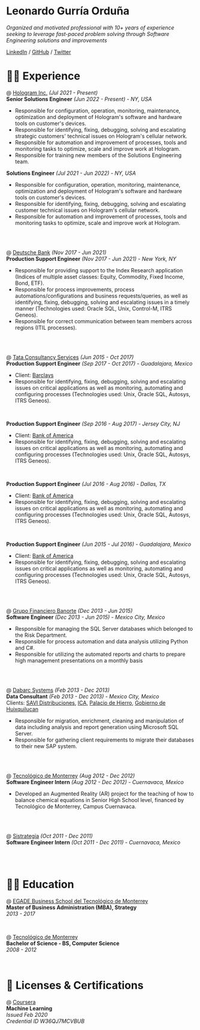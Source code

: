 # Leonardo Gurría Orduña

_Organized and motivated professional with 10+ years of experience seeking to leverage fast-paced problem solving through Software Engineering solutions and improvements_ <br>

[LinkedIn](https://www.linkedin.com/in/leonardogurria/) / [GitHub](https://github.com/leoga8) / [Twitter](https://twitter.com/LeonardoGurria)


# 🧑‍💻 Experience

@ [Hologram Inc.](https://www.hologram.io/) _(Jul 2021 - Present)_ <br>
**Senior Solutions Engineer** _(Jun 2022 - Present) - NY, USA_ <br>
- Responsible for configuration, operation, monitoring, maintenance, optimization and deployment of Hologram's software and hardware tools on customer's devices.
- Responsible for identifying, fixing, debugging, solving and escalating strategic customers' technical issues on Hologram's cellular network.
- Responsible for automation and improvement of processes, tools and monitoring tasks to optimize, scale and improve work at Hologram.
- Responsible for training new members of the Solutions Engineering team.

**Solutions Engineer** _(Jul 2021 - Jun 2022) - NY, USA_ <br>
- Responsible for configuration, operation, monitoring, maintenance, optimization and deployment of Hologram's software and hardware tools on customer's devices.
- Responsible for identifying, fixing, debugging, solving and escalating customer technical issues on Hologram's cellular network.
- Responsible for automation and improvement of processes, tools and monitoring tasks to optimize, scale and improve work at Hologram.

<br><br>

@ [Deutsche Bank](https://www.db.com/) _(Nov 2017 - Jun 2021)_ <br>
**Production Support Engineer** _(Nov 2017 - Jun 2021) - New York, NY_ <br>
- Responsible for providing support to the Index Research application (Indices of multiple asset classes: Equity, Commodity, Fixed Income, Bond, ETF).
- Responsible for process improvements, process automations/configurations and business requests/queries, as well as identifying, fixing, debugging, solving and escalating issues in a timely manner (Technologies used: Oracle SQL, Unix, Control-M, ITRS Geneos).
- Responsible for correct communication between team members across regions (ITIL processes).

<br><br>

@ [Tata Consultancy Services](https://www.tcs.com/) _(Jun 2015 - Oct 2017)_ <br>
**Production Support Engineer** _(Sep 2017 - Oct 2017) - Guadalajara, Mexico_ <br>
- Client: [Barclays](https://home.barclays/)
- Responsible for identifying, fixing, debugging, solving and escalating issues on critical applications as well as monitoring, automating and configuring processes (Technologies used: Unix, Oracle SQL, Autosys, ITRS Geneos).
<br>

**Production Support Engineer** _(Sep 2016 - Aug 2017) - Jersey City, NJ_ <br>
- Client: [Bank of America](https://www.bankofamerica.com/)
- Responsible for identifying, fixing, debugging, solving and escalating issues on critical applications as well as monitoring, automating and configuring processes (Technologies used: Unix, Oracle SQL, Autosys, ITRS Geneos).
<br>

**Production Support Engineer** _(Jul 2016 - Aug 2016) - Dallas, TX_ <br>
- Client: [Bank of America](https://www.bankofamerica.com/)
- Responsible for identifying, fixing, debugging, solving and escalating issues on critical applications as well as monitoring, automating and configuring processes (Technologies used: Unix, Oracle SQL, Autosys, ITRS Geneos).
<br>

**Production Support Engineer** _(Jun 2015 - Jul 2016) - Guadalajara, Mexico_ <br>
- Client: [Bank of America](https://www.bankofamerica.com/)
- Responsible for identifying, fixing, debugging, solving and escalating issues on critical applications as well as monitoring, automating and configuring processes (Technologies used: Unix, Oracle SQL, Autosys, ITRS Geneos).

<br><br>

@ [Grupo Financiero Banorte](https://www.banorte.com/) _(Dec 2013 - Jun 2015)_ <br>
**Software Engineer** _(Dec 2013 - Jun 2015) - Mexico City, Mexico_ <br>
- Responsible for managing the SQL Server databases which belonged to the Risk Department.
- Responsible for process automation and data analysis utilizing Python and C#.
- Responsible for utilizing the automated reports and charts to prepare high management presentations on a monthly basis

<br><br>

@ [Dabarc Systems](https://www.syniti.com/) _(Feb 2013 - Dec 2013)_ <br>
**Data Consultant** _(Feb 2013 - Dec 2013) - Mexico City, Mexico_ <br>
Clients: [SAVI Distribuciones](https://www.linkedin.com/company/savi-distribuciones/), [ICA](https://ica.com.mx/), [Palacio de Hierro](https://www.elpalaciodehierro.com/), [Gobierno de Huixquilucan](http://www.huixquilucan.gob.mx/)
- Responsible for migration, enrichment, cleaning and manipulation of data including analysis and report generation using Microsoft SQL Server.
- Responsible for gathering client requirements to migrate their databases to their new SAP system.

<br><br>

@ [Tecnológico de Monterrey](https://tec.mx/es) _(Aug 2012 - Dec 2012)_ <br>
**Software Engineer Intern** _(Aug 2012 - Dec 2012) - Cuernavaca, Mexico_ <br>
- Developed an Augmented Reality (AR) project for the teaching of how to balance chemical equations in Senior High School level, financed by Tecnológico de Monterrey, Campus Cuernavaca.

<br><br>

@ [Sistrategia](https://sistrategia.com/) _(Oct 2011 - Dec 2011)_ <br>
**Software Engineer Intern** _(Oct 2011 - Dec 2011) - Cuernavaca, Mexico_ <br>

<br><br>


# 🧑‍🎓 Education

@ [EGADE Business School del Tecnológico de Monterrey](https://tec.mx/es/puebla) <br>
**Master of Business Administration (MBA), Strategy** <br>
_2013 - 2017_ <br>

<br>

@ [Tecnológico de Monterrey](https://tec.mx/es/cuernavaca) <br>
**Bachelor of Science - BS, Computer Science** <br>
_2008 - 2012_ <br>

<br>


# 🚧 Licenses & Certifications

@ [Coursera](https://www.coursera.org/) <br>
**Machine Learning** <br>
_Issued Feb 2020_ <br>
_Credential ID W36QJ7MCVBUB_ <br>
